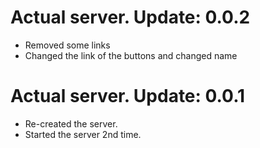 # Actual server. Update: 0.0.2
- Removed some links
- Changed the link of the buttons and changed name
# Actual server. Update: 0.0.1
- Re-created the server.
- Started the server 2nd time.
